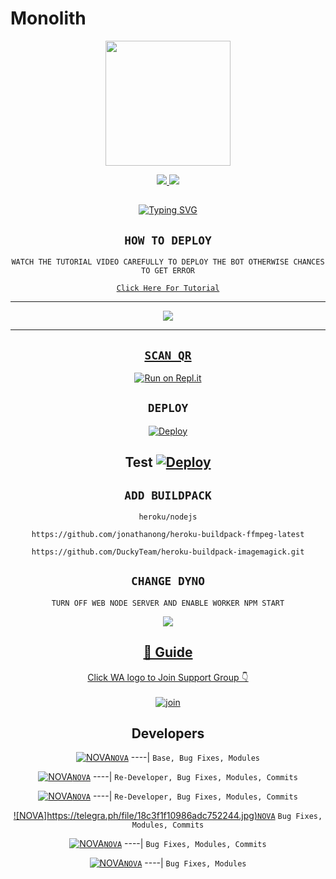 # Monolith

<div align="center">
  <img border-radius: 15px src="https://telegra.ph/file/18c3f1f10986adc752244.jpg" width="200" height="200"/>

<p align="center">
  <a href="https://instagram.com/gideon_triumph"><img src="https://img.shields.io/badge/Instagram-E4405F?style=for-the-badge&logo=instagram&logoColor=white"/> 
  <a href="https://wa.me/2347042930688"><img src="https://img.shields.io/badge/WhatsApp-25D366?style=for-the-badge&logo=whatsapp&logoColor=white" />
</p>

## <!-- Typing SVG -->
<p align="center">
    <a href="https://git.io/J0hKr">
        <img
        src="https://readme-typing-svg.herokuapp.com?size=30&width=800&lines=Monolith+Is+A+Modified+Version+Of;Eva+ByNova;We+Have+Cloned+The+Project+And+Added;Some+More+Things."
            alt="Typing SVG"
        />
    </a>
</p>

## ```HOW TO DEPLOY```
`WATCH THE TUTORIAL VIDEO CAREFULLY TO DEPLOY THE BOT OTHERWISE CHANCES TO GET ERROR`

[`Click Here For Tutorial`](https://youtu.be/5shzvYdTasw)

----------

<p align="center">
  <a href="https://youtu.be/5shzvYdTasw"><img src="https://i.imgur.com/XkDscpl.jpeg" />
</p>

-------


## `SCAN QR`

[![Run on Repl.it](https://repl.it/badge/github/quiec/whatsAlfa)](https://replit.com/@AjmalAchu123/Wizard-Ser-Qr-test)

## `DEPLOY`

[![Deploy](https://www.herokucdn.com/deploy/button.svg)](https://dashboard.heroku.com/new-app) 

Test
[![Deploy](https://www.herokucdn.com/deploy/button.svg)](https://heroku.com/deploy?template=https://github.com/N0-VA/Wizard-Ser) 
----------


## `ADD BUILDPACK`

```
heroku/nodejs
```
```
https://github.com/jonathanong/heroku-buildpack-ffmpeg-latest
```
```
https://github.com/DuckyTeam/heroku-buildpack-imagemagick.git
```

## `CHANGE DYNO`

`TURN OFF WEB NODE SERVER AND ENABLE WORKER NPM START`

<p align="center">
  <a href="https://github.com/N0-VA/Wizrad-Ser"><img src="https://i.imgur.com/aSw2GKZ.jpeg" />
</p>

## 📢 Guide
Click WA logo to Join Support Group 👇
    <br>
<br>
  [![join](https://github.com/Alien-alfa/PublicBot/blob/main/wlogo.svg.png)](https://chat.whatsapp.com/L07ermjENCeAXj5FScqyRj)
  <div align="center">


## Developers
  <div align="center">
  
  [![NOVA](https://telegra.ph/file/b75e00136978ddd1aa558.jpg)](https://github.com/N0-VA)[`NOVA`](https://github.com/N0-VA)
----|
   `Base, Bug Fixes, Modules`

  [![NOVA](https://i.imgur.com/0eDfjxn.jpeg)](https://github.com/N0-VA)[`NOVA`](https://github.com/N0-VA)
----|
   `Re-Developer, Bug Fixes, Modules, Commits`

   [![NOVA](https://https://telegra.ph/file/18c3f1f10986adc752244.jpg)](https://github.com/N0-VA)[`NOVA`](https://github.com/N0-VA)
----|
   `Re-Developer, Bug Fixes, Modules, Commits`

   [![NOVA]https://telegra.ph/file/18c3f1f10986adc752244.jpg)](https://github.com/N0-VA)[`NOVA`](https://githuhub.com/N0-VA)
   `Bug Fixes, Modules, Commits`

[![NOVA](https://https://telegra.ph/file/18c3f1f10986adc752244.jpg)](https://github.com/N0-VA)[`NOVA`](https://github.com/N0-VA)
----|
   `Bug Fixes, Modules, Commits`

[![NOVA](https://https://telegra.ph/file/18c3f1f10986adc752244.jpg)](https://github.com/N0-VA)[`NOVA`](https://github.com/N0-VA)
----|
   `Bug Fixes, Modules`


                                  
  </div
